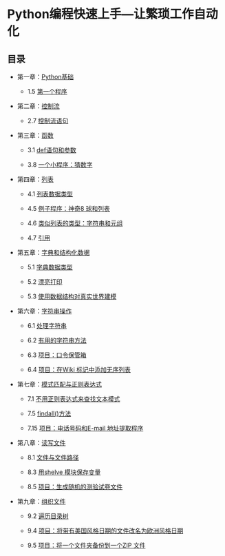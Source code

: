 # Python编程快速上手—让繁琐工作自动化

## 目录

*   第一章：[Python基础](./CH1)

    *   1.5 [第一个程序](./CH1/HelloWorld.py)

*   第二章：[控制流](./CH2)

    *   2.7 [控制流语句](./CH2/Control.py)

*   第三章：[函数](./CH3)

    *   3.1 [def语句和参数](./CH3/Function.py)
    
    *   3.8 [一个小程序：猜数字](./CH3/guessTheNumber.py)

*   第四章：[列表](./CH4)

    *   4.1 [列表数据类型](./CH4/List.py)
    
    *   4.5 [例子程序：神奇8 球和列表](./CH4/magic8Ball2.py)
    
    *   4.6 [类似列表的类型：字符串和元组](./CH4/Tuple.py)
    
    *   4.7 [引用](./CH4/Reference.py)

*   第五章：[字典和结构化数据](./CH5)

    *   5.1 [字典数据类型](./CH5/birthday.py)
    
    *   5.2 [漂亮打印](./CH5/characterCount.py)
    
    *   5.3 [使用数据结构对真实世界建模](./CH5/ticTacToe.py)

*   第六章：[字符串操作](./CH6)

    *   6.1 [处理字符串](./CH6/validateInput.py)

    *   6.2 [有用的字符串方法](./CH6/picnicTable.py)
    
    *   6.3 [项目：口令保管箱](./CH6/pw.py)
    
    *   6.4 [项目：在Wiki 标记中添加无序列表](./CH6/bulletPointAdder.py)

*   第七章：[模式匹配与正则表达式](./CH7)

    *   7.1 [不用正则表达式来查找文本模式](./CH7/isPhoneNumber.py)
    
    *   7.5 [findall()方法](./CH7/phoneNumRegex.py)
    
    *   7.15 [项目：电话号码和E-mail 地址提取程序](./CH7/phoneAndEmail.py)

*   第八章：[读写文件](./CH8)
    
    *   8.1 [文件与文件路径](./CH8/path.py)
    
    *   8.3 [用shelve 模块保存变量](./CH8/shelf.py)
    
    *   8.5 [项目：生成随机的测验试卷文件](./CH8/randomQuizGenerator.py)

*   第九章：[组织文件](./CH9)

    *   9.2 [遍历目录树](./CH9/folderTree.py)
    
    *   9.4 [项目：将带有美国风格日期的文件改名为欧洲风格日期](./CH9/renameDates.py)
    
    *   9.5 [项目：将一个文件夹备份到一个ZIP 文件](./CH9/backupToZip.py)
